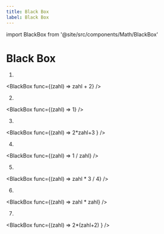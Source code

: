 ```yaml
---
title: Black Box
label: Black Box
---
```


import BlackBox from '@site/src/components/Math/BlackBox'

# Black Box

1. 
<BlackBox func={(zahl) => zahl + 2} />
<Answer type="text" webKey="0516f97b-ab1f-4c0d-9ff9-80d56bc913d2" />

2. 
<BlackBox func={(zahl) => 1} />
<Answer type="text" webKey="01abf63a-29cb-4dde-aa65-1ec777a536d2" />

3. 
<BlackBox func={(zahl) => 2*zahl+3 } />
<Answer type="text" webKey="e8d3e834-cc62-4eec-99a8-74ef143ff8e8" />

4. 
<BlackBox func={(zahl) => 1 / zahl} />
<Answer type="text" webKey="3dde5599-b474-41f8-a884-be4dcd763318" />

5. 
<BlackBox func={(zahl) => zahl * 3 / 4} />
<Answer type="text" webKey="e9e0f4e8-6a9a-4511-a5d4-2103e5d70cb9" />

6. 
<BlackBox func={(zahl) => zahl * zahl} />
<Answer type="text" webKey="8cdeb200-2a29-499b-95b1-7deba5afe285" />

7. 
<BlackBox func={(zahl) => 2*(zahl+2) } />
<Answer type="text" webKey="4da7d5b8-bea5-4a86-bd43-c4d6b477fc0c" />